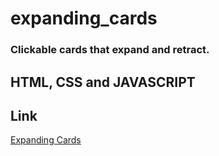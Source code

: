 # expanding_cards
### Clickable cards that expand and retract. 
## HTML, CSS and JAVASCRIPT 

## Link
[Expanding Cards](https://lindyem.github.io/expanding_cards/)
